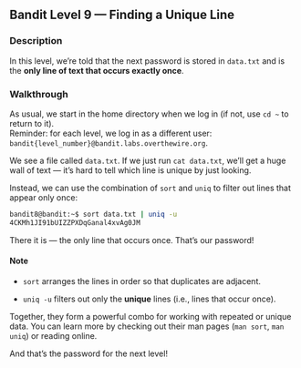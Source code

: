 ## Bandit Level 9 — Finding a Unique Line

### Description

In this level, we’re told that the next password is stored in `data.txt` and is the **only line of text that occurs exactly once**.

### Walkthrough

As usual, we start in the home directory when we log in (if not, use `cd ~` to return to it).  
Reminder: for each level, we log in as a different user:  
`bandit{level_number}@bandit.labs.overthewire.org`.

We see a file called `data.txt`. If we just run `cat data.txt`, we’ll get a huge wall of text — it’s hard to tell which line is unique by just looking.

Instead, we can use the combination of `sort` and `uniq` to filter out lines that appear only once:

```bash
bandit8@bandit:~$ sort data.txt | uniq -u
4CKMh1JI91bUIZZPXDqGanal4xvAg0JM
```

There it is — the only line that occurs once. That’s our password!

#### Note

-   `sort` arranges the lines in order so that duplicates are adjacent.
    
-   `uniq -u` filters out only the **unique** lines (i.e., lines that occur once).
    

Together, they form a powerful combo for working with repeated or unique data. You can learn more by checking out their man pages (`man sort`, `man uniq`) or reading online.

And that’s the password for the next level!